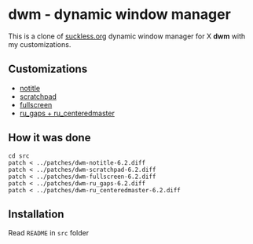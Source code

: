 dwm - dynamic window manager
============================

This is a clone of [suckless.org](https://dwm.suckless.org/) dynamic window manager for X **dwm** with my customizations.

## Customizations

 - [notitle](https://dwm.suckless.org/patches/notitle/)
 - [scratchpad](https://dwm.suckless.org/patches/scratchpad/)
 - [fullscreen](https://dwm.suckless.org/patches/fullscreen/)
 - [ru_gaps + ru_centeredmaster](https://dwm.suckless.org/patches/ru_gaps/)

## How it was done

	cd src
	patch < ../patches/dwm-notitle-6.2.diff
	patch < ../patches/dwm-scratchpad-6.2.diff
	patch < ../patches/dwm-fullscreen-6.2.diff
	patch < ../patches/dwm-ru_gaps-6.2.diff
	patch < ../patches/dwm-ru_centeredmaster-6.2.diff

## Installation

Read `README` in `src` folder
